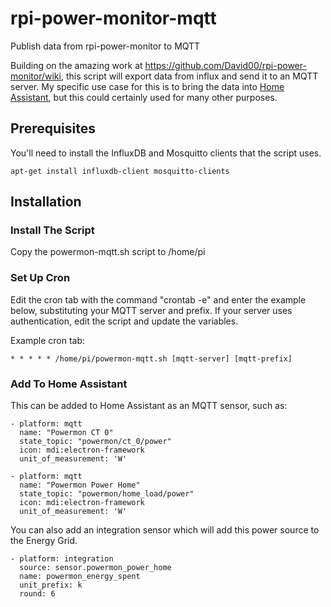 # rpi-power-monitor-mqtt
Publish data from rpi-power-monitor to MQTT

Building on the amazing work at https://github.com/David00/rpi-power-monitor/wiki, this script will export data from influx and send it to an MQTT server. My specific use case for this is to bring the data into [Home Assistant](https://www.home-assistant.io/), but this could certainly used for many other purposes.

## Prerequisites

You'll need to install the InfluxDB and Mosquitto clients that the script uses.


```
apt-get install influxdb-client mosquitto-clients
```

## Installation

### Install The Script

Copy the powermon-mqtt.sh script to /home/pi

### Set Up Cron

Edit the cron tab with the command "crontab -e" and enter the example below, substituting your MQTT server and prefix. If your server uses authentication, edit the script and update the variables.

Example cron tab:

```
* * * * * /home/pi/powermon-mqtt.sh [mqtt-server] [mqtt-prefix]
```

### Add To Home Assistant

This can be added to Home Assistant as an MQTT sensor, such as:

```
- platform: mqtt
  name: "Powermon CT 0"
  state_topic: "powermon/ct_0/power"
  icon: mdi:electron-framework
  unit_of_measurement: 'W'

- platform: mqtt
  name: "Powermon Power Home"
  state_topic: "powermon/home_load/power"
  icon: mdi:electron-framework
  unit_of_measurement: 'W'
```

You can also add an integration sensor which will add this power source to the
Energy Grid.

```
- platform: integration
  source: sensor.powermon_power_home
  name: powermon_energy_spent
  unit_prefix: k
  round: 6
```
